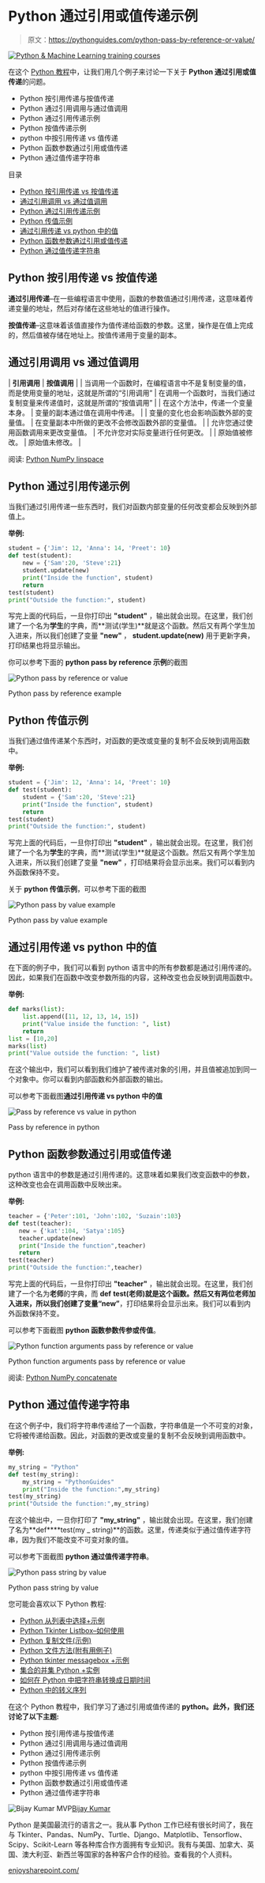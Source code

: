 # Python 通过引用或值传递示例

> 原文：<https://pythonguides.com/python-pass-by-reference-or-value/>

[![Python & Machine Learning training courses](img/49ec9c6da89a04c9f45bab643f8c765c.png)](https://sharepointsky.teachable.com/p/python-and-machine-learning-training-course)

在这个 [Python 教程](https://pythonguides.com/python-hello-world-program/)中，让我们用几个例子来讨论一下关于 **Python 通过引用或值传递**的问题。

*   Python 按引用传递与按值传递
*   Python 通过引用调用与通过值调用
*   Python 通过引用传递示例
*   Python 按值传递示例
*   python 中按引用传递 vs 值传递
*   Python 函数参数通过引用或值传递
*   Python 通过值传递字符串

目录

[](#)

*   [Python 按引用传递 vs 按值传递](#Python_pass_by_reference_vs_pass_by_value "Python pass by reference vs pass by value")
*   [通过引用调用 vs 通过值调用](#Call_by_reference_vs_call_by_value "Call by reference vs call by value")
*   [Python 通过引用传递示例](#Python_pass_by_reference_example "Python pass by reference example")
*   [Python 传值示例](#Python_pass_by_value_example "Python pass by value example")
*   [通过引用传递 vs python 中的值](#Pass_by_reference_vs_value_in_python "Pass by reference vs value in python")
*   [Python 函数参数通过引用或值传递](#Python_function_arguments_pass_by_reference_or_value "Python function arguments pass by reference or value")
*   [Python 通过值传递字符串](#Python_pass_string_by_value "Python pass string by value")

## Python 按引用传递 vs 按值传递

**通过引用传递**–在一些编程语言中使用，函数的参数值通过引用传递，这意味着传递变量的地址，然后对存储在这些地址的值进行操作。

**按值传递**–这意味着该值直接作为值传递给函数的参数。这里，操作是在值上完成的，然后值被存储在地址上。按值传递用于变量的副本。

## 通过引用调用 vs 通过值调用

| **引用调用** | **按值调用** |
| 当调用一个函数时，在编程语言中不是复制变量的值，而是使用变量的地址，这就是所谓的“引用调用” | 在调用一个函数时，当我们通过复制变量来传递值时，这就是所谓的“按值调用” |
| 在这个方法中，传递一个变量本身。 | 变量的副本通过值在调用中传递。 |
| 变量的变化也会影响函数外部的变量值。 | 在变量副本中所做的更改不会修改函数外部的变量值。 |
| 允许您通过使用函数调用来更改变量值。 | 不允许您对实际变量进行任何更改。 |
| 原始值被修改。 | 原始值未修改。 |

阅读: [Python NumPy linspace](https://pythonguides.com/python-numpy-linspace/)

## Python 通过引用传递示例

当我们通过引用传递一些东西时，我们对函数内部变量的任何改变都会反映到外部值上。

**举例:**

```py
student = {'Jim': 12, 'Anna': 14, 'Preet': 10}
def test(student):
    new = {'Sam':20, 'Steve':21}
    student.update(new)
    print("Inside the function", student)
    return 
test(student)
print("Outside the function:", student)
```

写完上面的代码后，一旦你打印出 **"student"** ，输出就会出现。在这里，我们创建了一个名为**学生**的字典，而**测试(学生)**就是这个函数。然后又有两个学生加入进来，所以我们创建了变量 **"new"** ， **student.update(new)** 用于更新字典，打印结果也将显示输出。

你可以参考下面的 **python pass by reference 示例**的截图

![Python pass by reference or value](img/34053c8f291c27aabbcce81c100fed74.png "Python pass by reference example 1")

Python pass by reference example

## Python 传值示例

当我们通过值传递某个东西时，对函数的更改或变量的复制不会反映到调用函数中。

**举例:**

```py
student = {'Jim': 12, 'Anna': 14, 'Preet': 10}
def test(student):
    student = {'Sam':20, 'Steve':21}
    print("Inside the function", student)
    return 
test(student)
print("Outside the function:", student)
```

写完上面的代码后，一旦你打印出 **"student"** ，输出就会出现。在这里，我们创建了一个名为**学生**的字典，而**测试(学生)**就是这个函数。然后又有两个学生加入进来，所以我们创建了变量 **"new"** ，打印结果将会显示出来。我们可以看到内外函数保持不变。

关于 **python 传值示例**，可以参考下面的截图

![Python pass by value example](img/1ff4fdc05bee00b83b5c819521d40a56.png "Python pass by value example")

Python pass by value example

## 通过引用传递 vs python 中的值

在下面的例子中，我们可以看到 python 语言中的所有参数都是通过引用传递的。因此，如果我们在函数中改变参数所指的内容，这种改变也会反映到调用函数中。

**举例:**

```py
def marks(list):
    list.append([11, 12, 13, 14, 15])
    print("Value inside the function: ", list)
    return
list = [10,20]
marks(list)
print("Value outside the function: ", list)
```

在这个输出中，我们可以看到我们维护了被传递对象的引用，并且值被追加到同一个对象中。你可以看到内部函数和外部函数的输出。

可以参考下面截图**通过引用传递 vs python 中的值**

![Pass by reference vs value in python](img/0de667debd96b0ba8fc7714c4bdb58fc.png "Pass by reference in python")

Pass by reference in python

## Python 函数参数通过引用或值传递

python 语言中的参数是通过引用传递的。这意味着如果我们改变函数中的参数，这种改变也会在调用函数中反映出来。

**举例:**

```py
teacher = {'Peter':101, 'John':102, 'Suzain':103}
def test(teacher):
   new = {'kat':104, 'Satya':105}
   teacher.update(new)
   print("Inside the function",teacher)
   return
test(teacher)
print("Outside the function:",teacher)
```

写完上面的代码后，一旦你打印出 **"teacher"** ，输出就会出现。在这里，我们创建了一个名为**老师**的字典，而 **def** **test(老师)**就是这个函数。然后又有两位老师加入进来，所以我们创建了变量**“new”**，打印结果将会显示出来。我们可以看到内外函数保持不变。

可以参考下面截图 **python 函数参数传参或传值**。

![Python function arguments pass by reference or value](img/e705fecffb37b46dfc2c5ca6eeebcdc2.png "Python function arguments pass by reference or value")

Python function arguments pass by reference or value

阅读: [Python NumPy concatenate](https://pythonguides.com/python-numpy-concatenate/)

## Python 通过值传递字符串

在这个例子中，我们将字符串传递给了一个函数，字符串值是一个不可变的对象，它将被传递给函数。因此，对函数的更改或变量的复制不会反映到调用函数中。

**举例:**

```py
my_string = "Python"
def test(my_string):
    my_string = "PythonGuides"
    print("Inside the function:",my_string)
test(my_string)
print("Outside the function:",my_string)
```

在这个输出中，一旦你打印了 **"my_string"** ，输出就会出现。在这里，我们创建了名为**def****test(my _ string)**的函数。这里，传递类似于通过值传递字符串，因为我们不能改变不可变对象的值。

可以参考下面截图 **python 通过值传递字符串**。

![Python pass string by value](img/060d193feab946bb33971512534aeb29.png "Python pass string by value")

Python pass string by value

您可能会喜欢以下 Python 教程:

*   [Python 从列表中选择+示例](https://pythonguides.com/python-select-from-a-list/)
*   [Python Tkinter Listbox–如何使用](https://pythonguides.com/python-tkinter-listbox/)
*   [Python 复制文件(示例)](https://pythonguides.com/python-copy-file/)
*   [Python 文件方法(附有用例子)](https://pythonguides.com/python-file-methods/)
*   [Python tkinter messagebox +示例](https://pythonguides.com/python-tkinter-messagebox/)
*   [集合的并集 Python +实例](https://pythonguides.com/union-of-sets-python/)
*   [如何在 Python 中把字符串转换成日期时间](https://pythonguides.com/convert-a-string-to-datetime-in-python/)
*   [Python 中的转义序列](https://pythonguides.com/escape-sequence-in-python/)

在这个 Python 教程中，我们学习了通过引用或值传递的 **python。此外，我们还讨论了以下主题:**

*   Python 按引用传递与按值传递
*   Python 通过引用调用与通过值调用
*   Python 通过引用传递示例
*   Python 按值传递示例
*   python 中按引用传递 vs 值传递
*   Python 函数参数通过引用或值传递
*   Python 通过值传递字符串

![Bijay Kumar MVP](img/9cb1c9117bcc4bbbaba71db8d37d76ef.png "Bijay Kumar MVP")[Bijay Kumar](https://pythonguides.com/author/fewlines4biju/)

Python 是美国最流行的语言之一。我从事 Python 工作已经有很长时间了，我在与 Tkinter、Pandas、NumPy、Turtle、Django、Matplotlib、Tensorflow、Scipy、Scikit-Learn 等各种库合作方面拥有专业知识。我有与美国、加拿大、英国、澳大利亚、新西兰等国家的各种客户合作的经验。查看我的个人资料。

[enjoysharepoint.com/](https://enjoysharepoint.com/)[](https://www.facebook.com/fewlines4biju "Facebook")[](https://www.linkedin.com/in/fewlines4biju/ "Linkedin")[](https://twitter.com/fewlines4biju "Twitter")